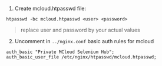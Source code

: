 1. Create mcloud.htpasswd file:
```
htpasswd -bc mcloud.htpasswd <user> <password>
```
> replace user and password by your actual values

2. Uncomment in `../nginx.conf` basic auth rules for mcloud
```
auth_basic "Private MCloud Selenium Hub";
auth_basic_user_file /etc/nginx/htpasswd/mcloud.htpasswd;
```
